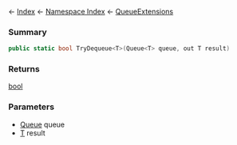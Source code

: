 ← [Index](Api-Index) ← [Namespace Index](Namespace-Index) ← [QueueExtensions](System.Collections.Generic.QueueExtensions)

### Summary

```csharp
public static bool TryDequeue<T>(Queue<T> queue, out T result)
```

### Returns

[bool](https://docs.microsoft.com/en-us/dotnet/api/system.boolean?view=netframework-4.6)

### Parameters

* [Queue<T>](https://docs.microsoft.com/en-us/dotnet/api/system.collections.generic.queue?view=netframework-4.6) queue
* [T]() result
